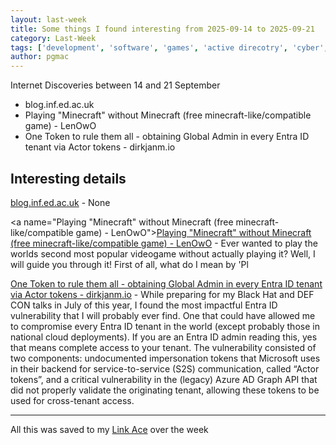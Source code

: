 ```yaml
---
layout: last-week
title: Some things I found interesting from 2025-09-14 to 2025-09-21
category: Last-Week
tags: ['development', 'software', 'games', 'active direcotry', 'cyber', 'security', 'vulnerability']
author: pgmac
---
```


Internet Discoveries between 14 and 21 September

- blog.inf.ed.ac.uk
- Playing "Minecraft" without Minecraft (free minecraft-like/compatible game) - LenOwO
- One Token to rule them all - obtaining Global Admin in every Entra ID tenant via Actor tokens - dirkjanm.io

## Interesting details

<a name="blog.inf.ed.ac.uk"></a>[blog.inf.ed.ac.uk](https://blog.inf.ed.ac.uk/sapm/2014/03/14/we-could-write-nearly-perfect-software-but-we-choose-not-to/) - None

<a name="Playing "Minecraft" without Minecraft (free minecraft-like/compatible game) - LenOwO"></a>[Playing "Minecraft" without Minecraft (free minecraft-like/compatible game) - LenOwO](https://lenowo.org/viewtopic.php?t=5) - Ever wanted to play the worlds second most popular videogame without actually playing it? Well, I will guide you through it! First of all, what do I mean by 'Pl

<a name="One Token to rule them all - obtaining Global Admin in every Entra ID tenant via Actor tokens - dirkjanm.io"></a>[One Token to rule them all - obtaining Global Admin in every Entra ID tenant via Actor tokens - dirkjanm.io](https://dirkjanm.io/obtaining-global-admin-in-every-entra-id-tenant-with-actor-tokens/) - While preparing for my Black Hat and DEF CON talks in July of this year, I found the most impactful Entra ID vulnerability that I will probably ever find. One that could have allowed me to compromise every Entra ID tenant in the world (except probably those in national cloud deployments). If you are an Entra ID admin reading this, yes that means complete access to your tenant. The vulnerability consisted of two components: undocumented impersonation tokens that Microsoft uses in their backend for service-to-service (S2S) communication, called “Actor tokens”, and a critical vulnerability in the (legacy) Azure AD Graph API that did not properly validate the originating tenant, allowing these tokens to be used for cross-tenant access.


---

All this was saved to my [Link Ace](https://links.pgmac.net.au/) over the week